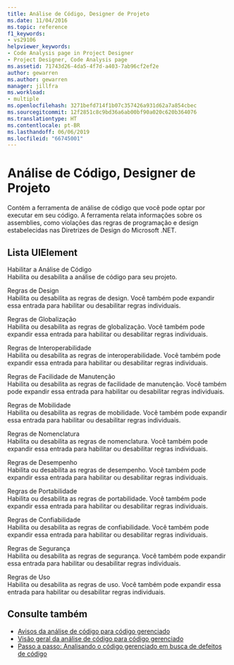 ```yaml
---
title: Análise de Código, Designer de Projeto
ms.date: 11/04/2016
ms.topic: reference
f1_keywords:
- vs29106
helpviewer_keywords:
- Code Analysis page in Project Designer
- Project Designer, Code Analysis page
ms.assetid: 71743d26-4da5-4f7d-a403-7ab96cf2ef2e
author: gewarren
ms.author: gewarren
manager: jillfra
ms.workload:
- multiple
ms.openlocfilehash: 3271befd714f1b07c357426a931d62a7a854cbec
ms.sourcegitcommit: 12f2851c8c9bd36a6ab00bf90a020c620b364076
ms.translationtype: HT
ms.contentlocale: pt-BR
ms.lasthandoff: 06/06/2019
ms.locfileid: "66745001"
---
```

# <a name="code-analysis-project-designer"></a>Análise de Código, Designer de Projeto

Contém a ferramenta de análise de código que você pode optar por executar em seu código. A ferramenta relata informações sobre os assemblies, como violações das regras de programação e design estabelecidas nas Diretrizes de Design do Microsoft .NET.

## <a name="uielement-list"></a>Lista UIElement

 Habilitar a Análise de Código\
 Habilita ou desabilita a análise de código para seu projeto.

 Regras de Design\
 Habilita ou desabilita as regras de design. Você também pode expandir essa entrada para habilitar ou desabilitar regras individuais.

 Regras de Globalização\
 Habilita ou desabilita as regras de globalização. Você também pode expandir essa entrada para habilitar ou desabilitar regras individuais.

 Regras de Interoperabilidade\
 Habilita ou desabilita as regras de interoperabilidade. Você também pode expandir essa entrada para habilitar ou desabilitar regras individuais.

 Regras de Facilidade de Manutenção\
 Habilita ou desabilita as regras de facilidade de manutenção. Você também pode expandir essa entrada para habilitar ou desabilitar regras individuais.

 Regras de Mobilidade\
 Habilita ou desabilita as regras de mobilidade. Você também pode expandir essa entrada para habilitar ou desabilitar regras individuais.

 Regras de Nomenclatura\
 Habilita ou desabilita as regras de nomenclatura. Você também pode expandir essa entrada para habilitar ou desabilitar regras individuais.

 Regras de Desempenho\
 Habilita ou desabilita as regras de desempenho. Você também pode expandir essa entrada para habilitar ou desabilitar regras individuais.

 Regras de Portabilidade\
 Habilita ou desabilita as regras de portabilidade. Você também pode expandir essa entrada para habilitar ou desabilitar regras individuais.

 Regras de Confiabilidade\
 Habilita ou desabilita as regras de confiabilidade. Você também pode expandir essa entrada para habilitar ou desabilitar regras individuais.

 Regras de Segurança\
 Habilita ou desabilita as regras de segurança. Você também pode expandir essa entrada para habilitar ou desabilitar regras individuais.

 Regras de Uso\
 Habilita ou desabilita as regras de uso. Você também pode expandir essa entrada para habilitar ou desabilitar regras individuais.

## <a name="see-also"></a>Consulte também

- [Avisos da análise de código para código gerenciado](../../code-quality/code-analysis-for-managed-code-warnings.md)
- [Visão geral da análise de código para código gerenciado](../../code-quality/code-analysis-for-managed-code-overview.md)
- [Passo a passo: Analisando o código gerenciado em busca de defeitos de código](../../code-quality/walkthrough-analyzing-managed-code-for-code-defects.md)